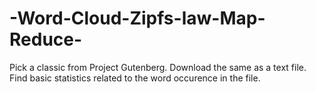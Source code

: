 # -Word-Cloud-Zipfs-law-Map-Reduce-
Pick a classic from Project Gutenberg.  Download the same as a text file. Find basic statistics related to the word occurence in the file.
